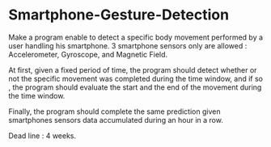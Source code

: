 # Smartphone-Gesture-Detection

Make a program enable to detect a specific body movement performed by a user handling his smartphone.
3 smartphone sensors  only are allowed : Accelerometer, Gyroscope, and Magnetic Field.

At first, given a fixed period of time, the program should detect whether or not the specific movement was completed during the time window, and if so , the program should evaluate the start and the end of the movement during the time window.

Finally, the program should complete the same prediction given smartphones sensors data accumulated during an hour in a row.

Dead line : 4 weeks.				
